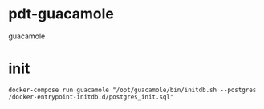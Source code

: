 # pdt-guacamole
guacamole

# init
```
docker-compose run guacamole "/opt/guacamole/bin/initdb.sh --postgres /docker-entrypoint-initdb.d/postgres_init.sql"
```
